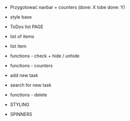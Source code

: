 - Przygotować navbar + counters (done: X tobe done: Y)
- style base
- ToDos list PAGE
- list of items
- list item
- functions - check + hide / unhide
- functions - counters
- add new task

- search for new task
- functions - delete
- STYLING
- SPINNERS
